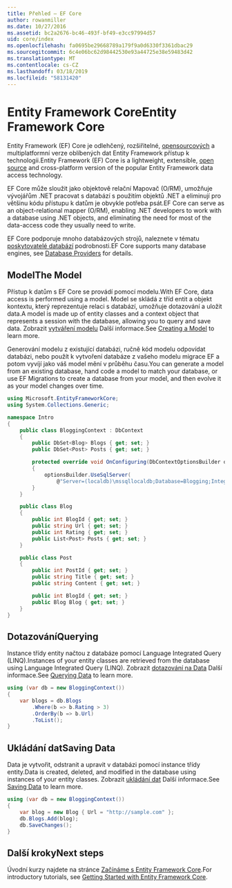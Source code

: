```yaml
---
title: Přehled – EF Core
author: rowanmiller
ms.date: 10/27/2016
ms.assetid: bc2a2676-bc46-493f-bf49-e3cc97994d57
uid: core/index
ms.openlocfilehash: fa0695be29668789a179f9a0d6330f3361dbac29
ms.sourcegitcommit: 6c4e06bc62d98442530e93a44725e38e59483d42
ms.translationtype: MT
ms.contentlocale: cs-CZ
ms.lasthandoff: 03/18/2019
ms.locfileid: "58131420"
---
```

# <a name="entity-framework-core"></a><span data-ttu-id="e7480-102">Entity Framework Core</span><span class="sxs-lookup"><span data-stu-id="e7480-102">Entity Framework Core</span></span>

<span data-ttu-id="e7480-103">Entity Framework (EF) Core je odlehčený, rozšiřitelné, [opensourcových](https://github.com/aspnet/EntityFrameworkCore) a multiplatformní verze oblíbených dat Entity Framework přístup k technologii.</span><span class="sxs-lookup"><span data-stu-id="e7480-103">Entity Framework (EF) Core is a lightweight, extensible, [open source](https://github.com/aspnet/EntityFrameworkCore) and cross-platform version of the popular Entity Framework data access technology.</span></span>

<span data-ttu-id="e7480-104">EF Core může sloužit jako objektově relační Mapovač (O/RM), umožňuje vývojářům .NET pracovat s databází s použitím objektů .NET a eliminují pro většinu kódu přístupu k datům je obvykle potřeba psát.</span><span class="sxs-lookup"><span data-stu-id="e7480-104">EF Core can serve as an object-relational mapper (O/RM), enabling .NET developers to work with a database using .NET objects, and eliminating the need for most of the data-access code they usually need to write.</span></span>

<span data-ttu-id="e7480-105">EF Core podporuje mnoho databázových strojů, naleznete v tématu [poskytovatelé databází](providers/index.md) podrobnosti.</span><span class="sxs-lookup"><span data-stu-id="e7480-105">EF Core supports many database engines, see [Database Providers](providers/index.md) for details.</span></span>

## <a name="the-model"></a><span data-ttu-id="e7480-106">Model</span><span class="sxs-lookup"><span data-stu-id="e7480-106">The Model</span></span>

<span data-ttu-id="e7480-107">Přístup k datům s EF Core se provádí pomocí modelu.</span><span class="sxs-lookup"><span data-stu-id="e7480-107">With EF Core, data access is performed using a model.</span></span> <span data-ttu-id="e7480-108">Model se skládá z tříd entit a objekt kontextu, který reprezentuje relaci s databází, umožňuje dotazování a uložit data.</span><span class="sxs-lookup"><span data-stu-id="e7480-108">A model is made up of entity classes and a context object that represents a session with the database, allowing you to query and save data.</span></span> <span data-ttu-id="e7480-109">Zobrazit [vytváření modelu](modeling/index.md) Další informace.</span><span class="sxs-lookup"><span data-stu-id="e7480-109">See [Creating a Model](modeling/index.md) to learn more.</span></span>

<span data-ttu-id="e7480-110">Generování modelu z existující databázi, ručně kód modelu odpovídat databázi, nebo použít k vytvoření databáze z vašeho modelu migrace EF a potom vyvíjí jako váš model mění v průběhu času.</span><span class="sxs-lookup"><span data-stu-id="e7480-110">You can generate a model from an existing database, hand code a model to match your database, or use EF Migrations to create a database from your model, and then evolve it as your model changes over time.</span></span>

``` csharp
using Microsoft.EntityFrameworkCore;
using System.Collections.Generic;

namespace Intro
{
    public class BloggingContext : DbContext
    {
        public DbSet<Blog> Blogs { get; set; }
        public DbSet<Post> Posts { get; set; }

        protected override void OnConfiguring(DbContextOptionsBuilder optionsBuilder)
        {
            optionsBuilder.UseSqlServer(
                @"Server=(localdb)\mssqllocaldb;Database=Blogging;Integrated Security=True");
        }
    }

    public class Blog
    {
        public int BlogId { get; set; }
        public string Url { get; set; }
        public int Rating { get; set; }
        public List<Post> Posts { get; set; }
    }

    public class Post
    {
        public int PostId { get; set; }
        public string Title { get; set; }
        public string Content { get; set; }

        public int BlogId { get; set; }
        public Blog Blog { get; set; }
    }
}
```

## <a name="querying"></a><span data-ttu-id="e7480-111">Dotazování</span><span class="sxs-lookup"><span data-stu-id="e7480-111">Querying</span></span>

<span data-ttu-id="e7480-112">Instance třídy entity načtou z databáze pomocí Language Integrated Query (LINQ).</span><span class="sxs-lookup"><span data-stu-id="e7480-112">Instances of your entity classes are retrieved from the database using Language Integrated Query (LINQ).</span></span> <span data-ttu-id="e7480-113">Zobrazit [dotazování na Data](querying/index.md) Další informace.</span><span class="sxs-lookup"><span data-stu-id="e7480-113">See [Querying Data](querying/index.md) to learn more.</span></span>

``` csharp
using (var db = new BloggingContext())
{
    var blogs = db.Blogs
        .Where(b => b.Rating > 3)
        .OrderBy(b => b.Url)
        .ToList();
}
```

## <a name="saving-data"></a><span data-ttu-id="e7480-114">Ukládání dat</span><span class="sxs-lookup"><span data-stu-id="e7480-114">Saving Data</span></span>

<span data-ttu-id="e7480-115">Data je vytvořit, odstranit a upravit v databázi pomocí instance třídy entity.</span><span class="sxs-lookup"><span data-stu-id="e7480-115">Data is created, deleted, and modified in the database using instances of your entity classes.</span></span> <span data-ttu-id="e7480-116">Zobrazit [ukládání dat](saving/index.md) Další informace.</span><span class="sxs-lookup"><span data-stu-id="e7480-116">See [Saving Data](saving/index.md) to learn more.</span></span>

``` csharp
using (var db = new BloggingContext())
{
    var blog = new Blog { Url = "http://sample.com" };
    db.Blogs.Add(blog);
    db.SaveChanges();
}
```

## <a name="next-steps"></a><span data-ttu-id="e7480-117">Další kroky</span><span class="sxs-lookup"><span data-stu-id="e7480-117">Next steps</span></span>

<span data-ttu-id="e7480-118">Úvodní kurzy najdete na stránce [Začínáme s Entity Framework Core](get-started/index.md).</span><span class="sxs-lookup"><span data-stu-id="e7480-118">For introductory tutorials, see [Getting Started with Entity Framework Core](get-started/index.md).</span></span>

